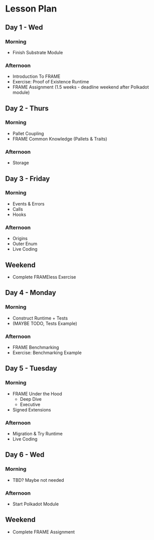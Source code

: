 # Lesson Plan

## Day 1 - Wed

### Morning

- Finish Substrate Module

### Afternoon

- Introduction To FRAME
- Exercise: Proof of Existence Runtime
- FRAME Assignment (1.5 weeks - deadline weekend after Polkadot module)

## Day 2 - Thurs

### Morning

- Pallet Coupling
- FRAME Common Knowledge (Pallets & Traits)

### Afternoon

- Storage

## Day 3 - Friday

### Morning

- Events & Errors
- Calls
- Hooks

### Afternoon

- Origins
- Outer Enum
- Live Coding

## Weekend

- Complete FRAMEless Exercise

## Day 4 - Monday

### Morning

- Construct Runtime + Tests
- (MAYBE TODO, Tests Example)

### Afternoon

- FRAME Benchmarking
- Exercise: Benchmarking Example

## Day 5 - Tuesday

### Morning

- FRAME Under the Hood
  - Deep Dive
  - Executive
- Signed Extensions

### Afternoon

- Migration & Try Runtime
- Live Coding

## Day 6 - Wed

### Morning

- TBD? Maybe not needed

### Afternoon

- Start Polkadot Module

## Weekend

- Complete FRAME Assignment
